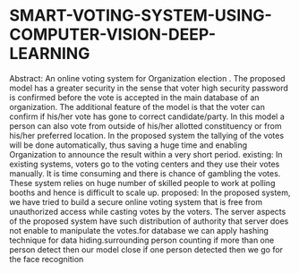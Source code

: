 # SMART-VOTING-SYSTEM-USING-COMPUTER-VISION-DEEP-LEARNING

Abstract:
  An online voting system for Organization election . The proposed model has a greater security in the sense that voter high security password is confirmed before the vote is accepted in the main database of an organization. The additional feature of the model is that the voter can confirm if his/her vote has gone to correct candidate/party. In this model a person can also vote from outside of his/her allotted constituency or from his/her preferred location. In the proposed system the tallying of the votes will be done automatically, thus saving a huge time and enabling Organization to announce the result within a very short period.
existing:
  In existing systems, voters go to the voting centers and they use their votes manually. It is time consuming and there is chance of gambling the votes. These system relies on huge number of skilled people to work at polling booths and hence is difficult to scale up.
proposed:
  In the proposed system, we have tried to build a secure online voting system that is free from unauthorized access while casting votes by the voters. The server aspects of the proposed system have such distribution of authority that server does not enable to manipulate the votes.for database we can apply hashing technique for data hiding.surrounding person counting if more than one person detect then our model close if one person detected then we go for the face recognition

